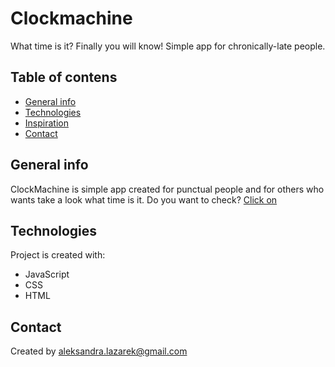 <p style ='color: #1E90FF'><h1>Clockmachine</h1></p>
What time is it? Finally you will know! Simple app for chronically-late people.

## Table of contens
* [General info](#general-info)
* [Technologies](#technologies)
* [Inspiration](#inspiration)
* [Contact](#contact)

## General info
ClockMachine is simple app created for punctual people and for others who wants take a look what time is it. Do you want to check? [Click on](https://alexandrakurek.github.io/clockmachine/) 

## Technologies
Project is created with:
* JavaScript
* CSS
* HTML

## Contact
Created by aleksandra.lazarek@gmail.com
